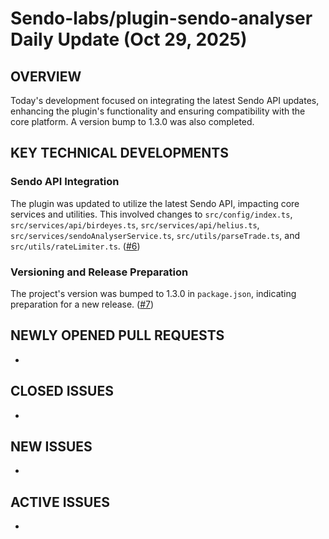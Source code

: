 # Sendo-labs/plugin-sendo-analyser Daily Update (Oct 29, 2025)
## OVERVIEW 
Today's development focused on integrating the latest Sendo API updates, enhancing the plugin's functionality and ensuring compatibility with the core platform. A version bump to 1.3.0 was also completed.

## KEY TECHNICAL DEVELOPMENTS

### Sendo API Integration
The plugin was updated to utilize the latest Sendo API, impacting core services and utilities. This involved changes to `src/config/index.ts`, `src/services/api/birdeyes.ts`, `src/services/api/helius.ts`, `src/services/sendoAnalyserService.ts`, `src/utils/parseTrade.ts`, and `src/utils/rateLimiter.ts`. ([#6](https://github.com/Sendo-labs/plugin-sendo-analyser/pull/6))

### Versioning and Release Preparation
The project's version was bumped to 1.3.0 in `package.json`, indicating preparation for a new release. ([#7](https://github.com/Sendo-labs/plugin-sendo-analyser/pull/7))

## NEWLY OPENED PULL REQUESTS
- 

## CLOSED ISSUES
- 

## NEW ISSUES
- 

## ACTIVE ISSUES
-